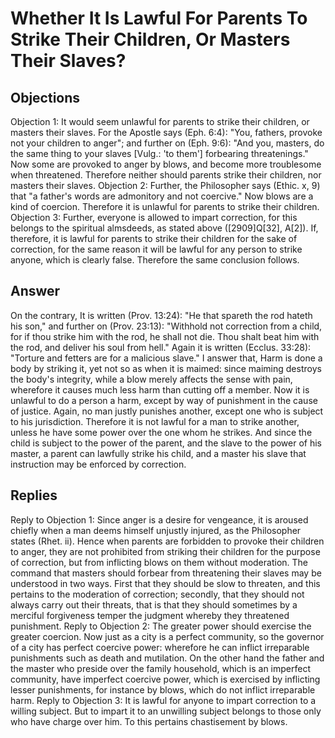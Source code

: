 # Whether It Is Lawful For Parents To Strike Their Children, Or Masters Their Slaves?
## Objections
Objection 1: It would seem unlawful for parents to strike their children, or masters their slaves. For the Apostle says (Eph. 6:4): "You, fathers, provoke not your children to anger"; and further on (Eph. 9:6): "And you, masters, do the same thing to your slaves [Vulg.: 'to them'] forbearing threatenings." Now some are provoked to anger by blows, and become more troublesome when threatened. Therefore neither should parents strike their children, nor masters their slaves.
Objection 2: Further, the Philosopher says (Ethic. x, 9) that "a father's words are admonitory and not coercive." Now blows are a kind of coercion. Therefore it is unlawful for parents to strike their children.
Objection 3: Further, everyone is allowed to impart correction, for this belongs to the spiritual almsdeeds, as stated above ([2909]Q[32], A[2]). If, therefore, it is lawful for parents to strike their children for the sake of correction, for the same reason it will be lawful for any person to strike anyone, which is clearly false. Therefore the same conclusion follows.
## Answer
On the contrary, It is written (Prov. 13:24): "He that spareth the rod hateth his son," and further on (Prov. 23:13): "Withhold not correction from a child, for if thou strike him with the rod, he shall not die. Thou shalt beat him with the rod, and deliver his soul from hell." Again it is written (Ecclus. 33:28): "Torture and fetters are for a malicious slave."
I answer that, Harm is done a body by striking it, yet not so as when it is maimed: since maiming destroys the body's integrity, while a blow merely affects the sense with pain, wherefore it causes much less harm than cutting off a member. Now it is unlawful to do a person a harm, except by way of punishment in the cause of justice. Again, no man justly punishes another, except one who is subject to his jurisdiction. Therefore it is not lawful for a man to strike another, unless he have some power over the one whom he strikes. And since the child is subject to the power of the parent, and the slave to the power of his master, a parent can lawfully strike his child, and a master his slave that instruction may be enforced by correction.
## Replies
Reply to Objection 1: Since anger is a desire for vengeance, it is aroused chiefly when a man deems himself unjustly injured, as the Philosopher states (Rhet. ii). Hence when parents are forbidden to provoke their children to anger, they are not prohibited from striking their children for the purpose of correction, but from inflicting blows on them without moderation. The command that masters should forbear from threatening their slaves may be understood in two ways. First that they should be slow to threaten, and this pertains to the moderation of correction; secondly, that they should not always carry out their threats, that is that they should sometimes by a merciful forgiveness temper the judgment whereby they threatened punishment.
Reply to Objection 2: The greater power should exercise the greater coercion. Now just as a city is a perfect community, so the governor of a city has perfect coercive power: wherefore he can inflict irreparable punishments such as death and mutilation. On the other hand the father and the master who preside over the family household, which is an imperfect community, have imperfect coercive power, which is exercised by inflicting lesser punishments, for instance by blows, which do not inflict irreparable harm.
Reply to Objection 3: It is lawful for anyone to impart correction to a willing subject. But to impart it to an unwilling subject belongs to those only who have charge over him. To this pertains chastisement by blows.